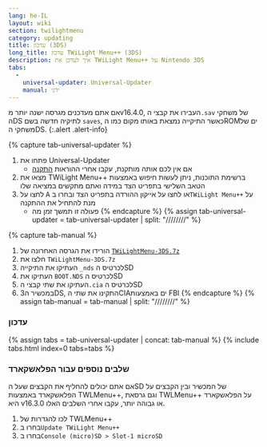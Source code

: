 ```yaml
---
lang: he-IL
layout: wiki
section: twilightmenu
category: updating
title: עדכון (3DS)
long_title: עדכון TWiLight Menu++ (3DS)
description: איך לעדכן את TWiLight Menu++ על Nintendo 3DS
tabs:
  - 
    universal-updater: Universal-Updater
    manual: ידני
---
```


אם אתם מעדכנים מגרסה ישנה יותר מv16.4.0, העבירו את קבצי ה`.sav` של משחקי הDS לתיקיה חדשה בשם `saves`, כאשר התיקייה נמצאת באותו מקום כמו הROMים של משחקי הDS.
{:.alert .alert-info}

{% capture tab-universal-updater %}
1. פתחו את Universal-Updater
   - אם אין לכם אותה מותקנת, עקבו אחרי ההוראות [התקנה](installing-3ds)
1. מצאו את TWiLight Menu++ ברשימת התוכנות, ניתן לעשות חיפוש באמצעות הטאב השלישי בתפריט הצד במידה ואתם מתקשים במציאה שלו
1. לחצו על <kbd class="face">A</kbd> או לחצו על אייקון ההורדה בתפריט הצד ובחרו ב`TWiLight Menu++` על מנת להתחיל את ההתקנה
   - פעולה זו תמשך זמן מה
{% endcapture %}
{% assign tab-universal-updater = tab-universal-updater | split: "////////" %}

{% capture tab-manual %}
1. הורידו את הגרסה האחרונה של [`TWiLightMenu-3DS.7z`](https://github.com/DS-Homebrew/TWiLightMenu/releases/latest/download/TWiLightMenu-3DS.7z)
1. חלצו את `TWiLightMenu-3DS.7z`
1. העתיקו את התיקייה `_nds` לכרטיס הSD
1. העתיקו את `BOOT.NDS` לכרטיס הSD
1. העתיקו את שתי קבצי ה`.cia` לכרטיס הSD
1. במכשיר ה3DS, התקינו את שתי הCIAים באמצעות FBI
{% endcapture %}
{% assign tab-manual = tab-manual | split: "////////" %}

### עדכון

{% assign tabs = tab-universal-updater | concat: tab-manual %}
{% include tabs.html index=0 tabs=tabs %}

### שלבים נוספים עבור הפלאשקארד

אם אתם יכולים להחליף את הקבצים שעל הSD של המכשיר ובין הקבצים על הפלאשקארד באמצעות TWLMenu++, וגם גרסאת TWLMenu++ על הפלאשקארד היא v16.3.0 או גבוהה יותר, עקבו אחרי השלבים האלו.

1. לכו להגדרות של TWLMenu++
1. בחרו ב`Update TWiLight Menu++`
1. בחרו ב`Console (micro)SD > Slot-1 microSD`

